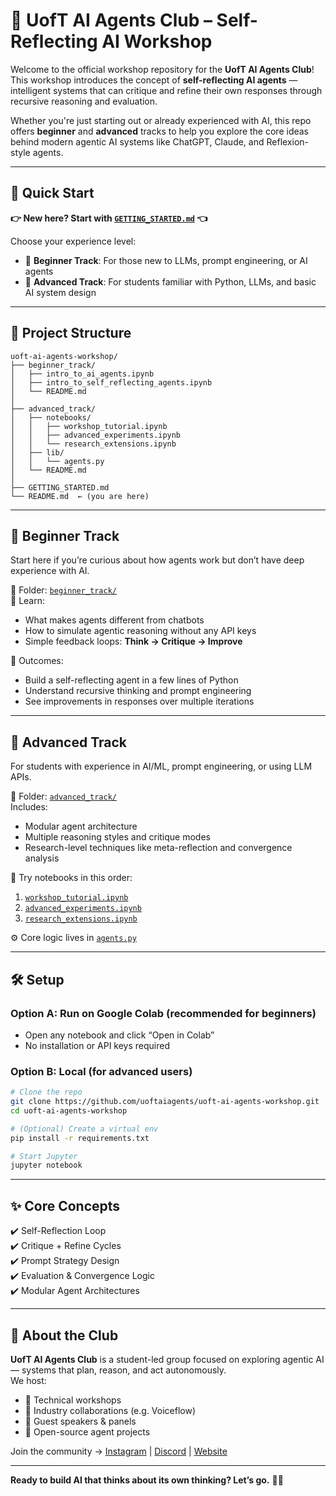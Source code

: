 
# 🧠 UofT AI Agents Club – Self-Reflecting AI Workshop

Welcome to the official workshop repository for the **UofT AI Agents Club**!  
This workshop introduces the concept of **self-reflecting AI agents** — intelligent systems that can critique and refine their own responses through recursive reasoning and evaluation.

Whether you're just starting out or already experienced with AI, this repo offers **beginner** and **advanced** tracks to help you explore the core ideas behind modern agentic AI systems like ChatGPT, Claude, and Reflexion-style agents.

---

## 🚀 Quick Start

**👉 New here? Start with [`GETTING_STARTED.md`](GETTING_STARTED.md) 👈**

Choose your experience level:
- 🌟 **Beginner Track**: For those new to LLMs, prompt engineering, or AI agents  
- 🔬 **Advanced Track**: For students familiar with Python, LLMs, and basic AI system design

---

## 📁 Project Structure

```
uoft-ai-agents-workshop/
├── beginner_track/
│   ├── intro_to_ai_agents.ipynb
│   ├── intro_to_self_reflecting_agents.ipynb
│   └── README.md
│
├── advanced_track/
│   ├── notebooks/
│   │   ├── workshop_tutorial.ipynb
│   │   ├── advanced_experiments.ipynb
│   │   └── research_extensions.ipynb
│   ├── lib/
│   │   └── agents.py
│   └── README.md
│
├── GETTING_STARTED.md
└── README.md  ← (you are here)
```

---

## 🌟 Beginner Track

Start here if you’re curious about how agents work but don’t have deep experience with AI.

📍 Folder: [`beginner_track/`](beginner_track/)  
🧠 Learn:
- What makes agents different from chatbots
- How to simulate agentic reasoning without any API keys
- Simple feedback loops: **Think → Critique → Improve**

🎯 Outcomes:
- Build a self-reflecting agent in a few lines of Python
- Understand recursive thinking and prompt engineering
- See improvements in responses over multiple iterations

---

## 🔬 Advanced Track

For students with experience in AI/ML, prompt engineering, or using LLM APIs.

📍 Folder: [`advanced_track/`](advanced_track/)  
Includes:
- Modular agent architecture
- Multiple reasoning styles and critique modes
- Research-level techniques like meta-reflection and convergence analysis

🧪 Try notebooks in this order:
1. [`workshop_tutorial.ipynb`](advanced_track/notebooks/workshop_tutorial.ipynb)
2. [`advanced_experiments.ipynb`](advanced_track/notebooks/advanced_experiments.ipynb)
3. [`research_extensions.ipynb`](advanced_track/notebooks/research_extensions.ipynb)

⚙️ Core logic lives in [`agents.py`](advanced_track/lib/agents.py)

---

## 🛠 Setup

### Option A: Run on Google Colab (recommended for beginners)
- Open any notebook and click “Open in Colab”
- No installation or API keys required

### Option B: Local (for advanced users)
```bash
# Clone the repo
git clone https://github.com/uoftaiagents/uoft-ai-agents-workshop.git
cd uoft-ai-agents-workshop

# (Optional) Create a virtual env
pip install -r requirements.txt

# Start Jupyter
jupyter notebook
```

---

## ✨ Core Concepts

✔️ Self-Reflection Loop  
✔️ Critique + Refine Cycles  
✔️ Prompt Strategy Design  
✔️ Evaluation & Convergence Logic  
✔️ Modular Agent Architectures

---

## 📣 About the Club

**UofT AI Agents Club** is a student-led group focused on exploring agentic AI — systems that plan, reason, and act autonomously.  
We host:
- 🧪 Technical workshops  
- 🤝 Industry collaborations (e.g. Voiceflow)  
- 🎤 Guest speakers & panels  
- 🧠 Open-source agent projects  

Join the community → [Instagram](https://instagram.com/uoftaiagents) | [Discord](#) | [Website](https://uoftaiagents.com)

---

**Ready to build AI that thinks about its own thinking? Let’s go.** 🧠✨
